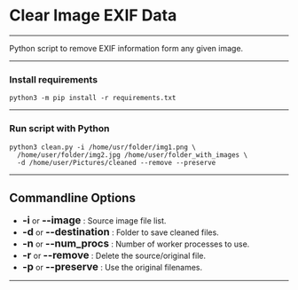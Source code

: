 # Clear Image EXIF Data
***
Python script to remove EXIF information form any given image.
***
### Install requirements
```shell
python3 -m pip install -r requirements.txt
```
***
### Run script with Python
```shell
python3 clean.py -i /home/usr/folder/img1.png \
  /home/user/folder/img2.jpg /home/user/folder_with_images \
  -d /home/user/Pictures/cleaned --remove --preserve
```
***
## Commandline Options

- **<font size="4">-i</font>** or **<font size="4">--image</font>** : Source image file list.
- **<font size="4">-d</font>** or **<font size="4">--destination</font>** : Folder to save cleaned files.
- **<font size="4">-n</font>** or **<font size="4">--num_procs</font>** : Number of worker processes to use.
- **<font size="4">-r</font>** or **<font size="4">--remove</font>** : Delete the source/original file.
- **<font size="4">-p</font>** or **<font size="4">--preserve</font>** : Use the original filenames.

***